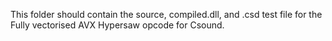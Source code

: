 This folder should contain the source, compiled.dll, and .csd test file for the Fully vectorised AVX Hypersaw opcode for Csound.
